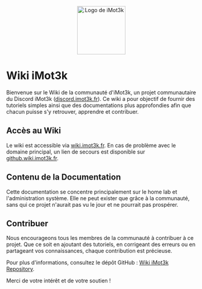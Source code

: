 <p align="center">
    <img src="https://github.wiki.imot3k.fr/global_assets/WikiMot3k.webp" alt="Logo de iMot3k" width="128px"/>
</p>

# Wiki iMot3k

Bienvenue sur le Wiki de la communauté d'iMot3k, un projet communautaire du Discord iMot3k ([discord.imot3k.fr](https://discord.imot3k.fr)). Ce wiki a pour objectif de fournir des tutoriels simples ainsi que des documentations plus approfondies afin que chacun puisse s'y retrouver, apprendre et contribuer.

## Accès au Wiki

Le wiki est accessible via [wiki.imot3k.fr](https://wiki.imot3k.fr). En cas de problème avec le domaine principal, un lien de secours est disponible sur [github.wiki.imot3k.fr](https://github.wiki.imot3k.fr).

## Contenu de la Documentation

Cette documentation se concentre principalement sur le home lab et l'administration système. Elle ne peut exister que grâce à la communauté, sans qui ce projet n'aurait pas vu le jour et ne pourrait pas prospérer.

## Contribuer

Nous encourageons tous les membres de la communauté à contribuer à ce projet. Que ce soit en ajoutant des tutoriels, en corrigeant des erreurs ou en partageant vos connaissances, chaque contribution est précieuse.

Pour plus d'informations, consultez le dépôt GitHub : [Wiki iMot3k Repository](https://github.com/Discord-iMot3k/Wiki).

Merci de votre intérêt et de votre soutien !
